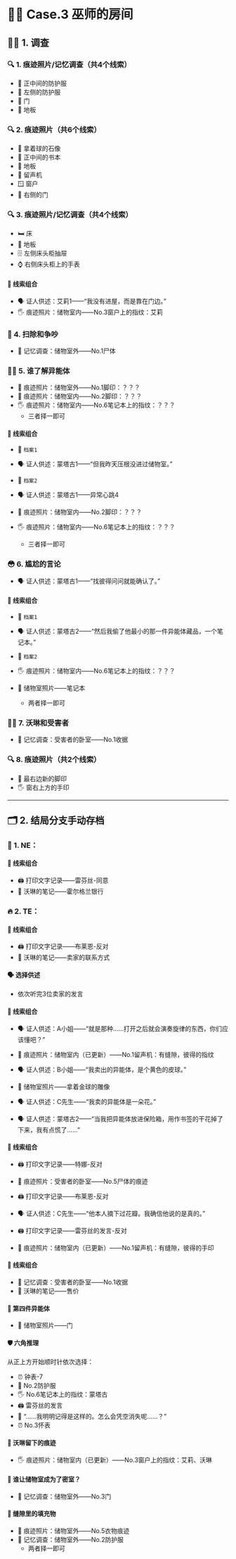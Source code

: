 # 🧙‍♂️ Case.3 巫师的房间

## 🕵️‍♂️ 1. 调查

### 🔍 1. 痕迹照片/记忆调查（共4个线索）
- 🦺 正中间的防护服
- 🦺 左侧的防护服
- 🚪 门
- 🧱 地板

### 🔍 2. 痕迹照片（共6个线索）
- 🗿 拿着球的石像
- 📖 正中间的书本
- 🧱 地板
- 🎼 留声机
- 🪟 窗户
- 🚪 右侧的门

### 🔍 3. 痕迹照片/记忆调查（共4个线索）
- 🛏️ 床
- 🧱 地板
- 🗄️ 左侧床头柜抽屉
- ⌚ 右侧床头柜上的手表

#### 🧩 线索组合
- 🗣️ 证人供述：艾莉1——“我没有进屋，而是靠在门边。”
- 🖐️ 痕迹照片：储物室内——No.3窗户上的指纹：艾莉

### 🧹 4. 扫除和争吵
- 🧠 记忆调查：储物室外——No.1尸体

### 🧑‍🔬 5. 谁了解异能体
- 👣 痕迹照片：储物室外——No.1脚印：？？？
- 👣 痕迹照片：储物室内——No.2脚印：？？？
- 🖐️ 痕迹照片：储物室内——No.6笔记本上的指纹：？？？
    - 三者择一即可

#### 🧩 线索组合
- 📁 `档案1`
- 🗣️ 证人供述：蒙塔古1——“但我昨天压根没进过储物室。”

- 📁 `档案2`
- 🗣️ 证人供述：蒙塔古1——异常心跳4
- 👣 痕迹照片：储物室内——No.2脚印：？？？
- 🖐️ 痕迹照片：储物室内——No.6笔记本上的指纹：？？？
    - 三者择一即可

### 😳 6. 尴尬的言论
- 🗣️ 证人供述：蒙塔古1——“找彼得问问就能确认了。”

#### 🧩 线索组合
- 📁 `档案1`
- 🗣️ 证人供述：蒙塔古2——“然后我偷了他最小的那一件异能体藏品，一个笔记本。”

- 📁 `档案2`
- 🖐️ 痕迹照片：储物室内——No.6笔记本上的指纹：？？？
- 📸 储物室照片——笔记本
    - 两者择一即可

### 👩‍🦰 7. 沃琳和受害者
- 🧠 记忆调查：受害者的卧室——No.1收据

### 🔍 8. 痕迹照片（共2个线索）
- 👣 最右边新的脚印
- 🖐️ 窗右上方的手印

---

## 🗂️ 2. 结局分支手动存档

### 🌱 1. NE：
#### 🧩 线索组合
- 🖨️ 打印文字记录——雷芬丝-同意
- 📝 沃琳的笔记——霍尔格兰银行

### 🔥 2. TE：
#### 🧩 线索组合
- 🖨️ 打印文字记录——布莱恩-反对
- 📝 沃琳的笔记——卖家的联系方式

#### 🗣️ 选择供述
- 依次听完3位卖家的发言

#### 🧩 线索组合

- 🗣️ 证人供述：A小姐——“就是那种……打开之后就会演奏旋律的东西，你们应该懂吧？”
- 🎼 痕迹照片：储物室内（已更新）——No.1留声机：有缝隙，彼得的指纹

- 🗣️ 证人供述：B小姐——“我卖出的异能体，是个黄色的皮球。”
- 🗿 储物室照片——拿着金球的雕像

- 🗣️ 证人供述：C先生——“我卖的异能体是一朵花。”
- 🗣️ 证人供述：蒙塔古2——“当我把异能体放进保险箱，用作书签的干花掉了下来，我有点慌了……”

#### 🧩 线索组合

- 🖨️ 打印文字记录——特娜-反对
- 🧠 痕迹照片：受害者的卧室——No.5尸体的痕迹

- 🖨️ 打印文字记录——布莱恩-反对
- 🗣️ 证人供述：C先生——“他本人摘下过花瓣。我确信他说的是真的。”

- 🖨️ 打印文字记录——雷芬丝的发言-反对
- 🎼 痕迹照片：储物室内（已更新）——No.1留声机：有缝隙，彼得的手印

#### 🧩 线索组合
- 🧠 记忆调查：受害者的卧室——No.1收据
- 📝 沃琳的笔记——售价

#### 🧩 第四件异能体
- 🚪 储物室照片——门

#### 🛡️ 六角推理
从正上方开始顺时针依次选择：
- ⏰ 钟表-7
- 🦺 No.2防护服
- 🖐️ No.6笔记本上的指纹：蒙塔古
- 🖨️ 雷芬丝的发言
- 💭 “……我明明记得是这样的。怎么会凭空消失呢……？”
- ⏰ No.3怀表

#### 🧩 沃琳留下的痕迹
- 🖐️ 痕迹照片：储物室内（已更新）——No.3窗户上的指纹：艾莉、沃琳

#### 🚪 谁让储物室成为了密室？
- 🧠 记忆调查：储物室外——No.3门

#### 🧩 缝隙里的填充物
- 👕 痕迹照片：储物室外——No.5衣物痕迹
- 🧠 记忆调查：储物室外——No.2防护服
    - 两者择一即可
